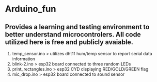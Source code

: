 # Arduino_fun
Provides a learning and testing environment to better understand microcontrolers.
All code utilized here is free and publicly avaiable.
------------------------------------------------------------------------------------
1. temp_sensor.ino > utilizes dht11 hum/temp sensor to report serial data information
2. blink-2.ino > esp32 board connected to three random LEDs 
3. print_rectangles.ino > esp32 CYD displaying RED/GOLD/GREEN flag
4. mic_drop.ino > esp32 board connected to sound sensor

